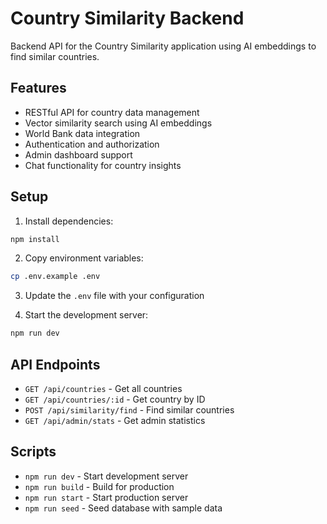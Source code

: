 # Country Similarity Backend

Backend API for the Country Similarity application using AI embeddings to find similar countries.

## Features

- RESTful API for country data management
- Vector similarity search using AI embeddings
- World Bank data integration
- Authentication and authorization
- Admin dashboard support
- Chat functionality for country insights

## Setup

1. Install dependencies:
```bash
npm install
```

2. Copy environment variables:
```bash
cp .env.example .env
```

3. Update the `.env` file with your configuration

4. Start the development server:
```bash
npm run dev
```

## API Endpoints

- `GET /api/countries` - Get all countries
- `GET /api/countries/:id` - Get country by ID
- `POST /api/similarity/find` - Find similar countries
- `GET /api/admin/stats` - Get admin statistics

## Scripts

- `npm run dev` - Start development server
- `npm run build` - Build for production
- `npm run start` - Start production server
- `npm run seed` - Seed database with sample data